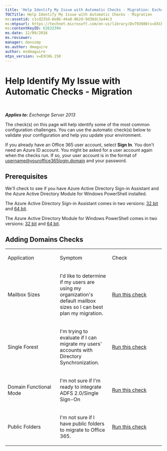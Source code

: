 ```yaml
---
title: 'Help Identify My Issue with Automatic Checks - Migration: Exchange 2013 Help'
TOCTitle: Help Identify My Issue with Automatic Checks - Migration
ms:assetid: c1cd235d-8e8b-44a8-862d-9d36dc3a44c3
ms:mtpsurl: https://technet.microsoft.com/en-us/library/Dn793980(v=EXCHG.150)
ms:contentKeyID: 62632394
ms.date: 12/09/2016
ms.reviewer: 
manager: dansimp
ms.author: dmaguire
author: msdmaguire
mtps_version: v=EXCHG.150
---
```


# Help Identify My Issue with Automatic Checks - Migration

 

_**Applies to:** Exchange Server 2013_

The check(s) on this page will help identify some of the most common configuration challenges. You can use the automatic check(s) below to validate your configuration and help you update your environment.

If you already have an Office 365 user account, select **Sign In**. You don't need an Azure ID account. You might be asked for a user account again when the checks run. If so, your user account is in the format of username@youroffice365login.domain and your password.

## Prerequisites

We'll check to see if you have Azure Active Directory Sign-in Assistant and the Azure Active Directory Module for Windows PowerShell installed.

The Azure Active Directory Sign-in Assistant comes in two versions: [32 bit](https://go.microsoft.com/fwlink/?linkid=286261) and [64 bit](https://go.microsoft.com/fwlink/?linkid=286262).

The Azure Active Directory Module for Windows PowerShell comes in two versions: [32 bit](https://go.microsoft.com/fwlink/?linkid=286258) and [64 bit](https://go.microsoft.com/fwlink/?linkid=286259).

## Adding Domains Checks

<table>
<colgroup>
<col style="width: 33%" />
<col style="width: 33%" />
<col style="width: 33%" />
</colgroup>
<tbody>
<tr class="odd">
<td><p>Application</p></td>
<td><p>Symptom</p></td>
<td><p>Check</p></td>
</tr>
<tr class="even">
<td><p>Mailbox Sizes</p></td>
<td><p>I'd like to determine if my users are using my organization's default mailbox sizes so I can best plan my migration.</p></td>
<td><p><a href="https://go.microsoft.com/?linkid=9834877">Run this check</a></p></td>
</tr>
<tr class="odd">
<td><p>Single Forest</p></td>
<td><p>I'm trying to evaluate if I can migrate my users' accounts with Directory Synchronization.</p></td>
<td><p><a href="https://go.microsoft.com/?linkid=9834875">Run this check</a></p></td>
</tr>
<tr class="even">
<td><p>Domain Functional Mode</p></td>
<td><p>I'm not sure if I'm ready to integrate ADFS 2.0/Single Sign-On</p></td>
<td><p><a href="https://go.microsoft.com/?linkid=9834876">Run this check</a></p></td>
</tr>
<tr class="odd">
<td><p>Public Folders</p></td>
<td><p>I'm not sure if I have public folders to migrate to Office 365.</p></td>
<td><p><a href="https://go.microsoft.com/?linkid=9834896">Run this check</a></p></td>
</tr>
</tbody>
</table>
